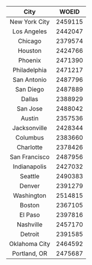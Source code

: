 |      City     |  WOEID  |
|:-------------:|:-------:|
| New York City | 2459115 |
| Los Angeles   | 2442047 |
| Chicago       | 2379574 |
| Houston       | 2424766 |
| Phoenix       | 2471390 |
| Philadelphia  | 2471217 |
| San Antonio   | 2487796 |
| San Diego     | 2487889 |
| Dallas        | 2388929 |
| San Jose      | 2488042 |
| Austin        | 2357536 |
| Jacksonville  | 2428344 |
| Columbus      | 2383660 |
| Charlotte     | 2378426 |
| San Francisco | 2487956 |
| Indianapolis  | 2427032 |
| Seattle       | 2490383 |
| Denver        | 2391279 |
| Washington    | 2514815 |
| Boston        | 2367105 |
| El Paso       | 2397816 |
| Nashville     | 2457170 |
| Detroit       | 2391585 |
| Oklahoma City | 2464592 |
| Portland, OR  | 2475687 |
